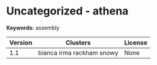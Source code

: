 # Uncategorized - athena



**Keywords:** assembly



| Version | Clusters | License |
| ------- | -------- | ------- |
| 1.1 | bianca irma rackham snowy | None |
